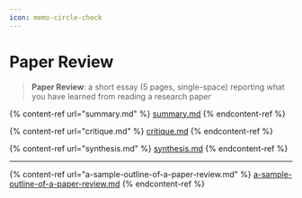```yaml
---
icon: memo-circle-check
---
```


# Paper Review

> **Paper Review**: a short essay (5 pages, single-space) reporting what you have learned from reading a research paper

{% content-ref url="summary.md" %}
[summary.md](summary.md)
{% endcontent-ref %}

{% content-ref url="critique.md" %}
[critique.md](critique.md)
{% endcontent-ref %}

{% content-ref url="synthesis.md" %}
[synthesis.md](synthesis.md)
{% endcontent-ref %}

***

{% content-ref url="a-sample-outline-of-a-paper-review.md" %}
[a-sample-outline-of-a-paper-review.md](a-sample-outline-of-a-paper-review.md)
{% endcontent-ref %}



